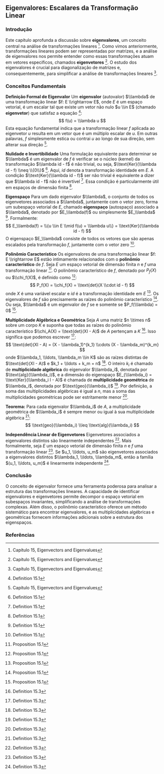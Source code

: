## Eigenvalores: Escalares da Transformação Linear

### Introdução
Este capítulo aprofunda a discussão sobre **eigenvalores**, um conceito central na análise de transformações lineares [^1]. Como vimos anteriormente, transformações lineares podem ser representadas por matrizes, e a análise de eigenvalores nos permite entender como essas transformações atuam em vetores específicos, chamados **eigenvetores** [^1]. O estudo dos eigenvalores é crucial para diagonalização de matrizes e, consequentemente, para simplificar a análise de transformações lineares [^1].

### Conceitos Fundamentais

**Definição Formal de Eigenvalor**
Um **eigenvalor** (autovalor) $\\lambda$ de uma transformação linear $f: E \\rightarrow E$, onde $E$ é um espaço vetorial, é um escalar tal que existe um vetor não nulo $u \\in E$ (chamado **eigenvetor**) que satisfaz a equação [^2]:
$$ f(u) = \\lambda u $$
Esta equação fundamental indica que a transformação linear $f$ aplicada ao eigenvetor $u$ resulta em um vetor que é um múltiplo escalar de $u$. Em outras palavras, $f$ simplesmente estica ou contrai $u$ ao longo de sua direção, sem alterar sua direção [^1].

**Nulidade e Invertibilidade**
Uma formulação equivalente para determinar se $\\lambda$ é um eigenvalor de $f$ é verificar se o núcleo (kernel) da transformação $\\lambda id - f$ é não trivial, ou seja, $\\text{Ker}(\\lambda id - f) \\neq \\{0\\}$ [^2]. Aqui, $id$ denota a transformação identidade em $E$. A condição $\\text{Ker}(\\lambda id - f)$ ser não trivial é equivalente a dizer que $\\lambda id - f$ não é invertível [^2]. Essa condição é particularmente útil em espaços de dimensão finita [^2].

**Eigenspaço**
Para um dado eigenvalor $\\lambda$, o conjunto de todos os eigenvetores associados a $\\lambda$, juntamente com o vetor zero, forma um subespaço vetorial de $E$, chamado **eigenspaço** (autospaço) associado a $\\lambda$, denotado por $E_\\lambda(f)$ ou simplesmente $E_\\lambda$ [^2]. Formalmente:
$$ E_\\lambda(f) = \\{u \\in E \\mid f(u) = \\lambda u\\} = \\text{Ker}(\\lambda id - f) $$
O eigenspaço $E_\\lambda$ consiste de todos os vetores que são apenas escalados pela transformação $f$, juntamente com o vetor zero [^2].

**Polinômio Característico**
Os eigenvalores de uma transformação linear $f: E \\rightarrow E$ estão intimamente relacionados com o **polinômio característico** de $f$. Seja $E$ um espaço vetorial de dimensão finita $n$ e $f$ uma transformação linear [^3]. O polinômio característico de $f$, denotado por $P_f(X)$ ou $\\chi_f(X)$, é definido como [^3]:
$$ P_f(X) = \\chi_f(X) = \\text{det}(X \\cdot id - f) $$
onde $X$ é uma variável escalar e $id$ é a transformação identidade em $E$ [^3]. Os eigenvalores de $f$ são precisamente as raízes do polinômio característico [^3]. Ou seja, $\\lambda$ é um eigenvalor de $f$ se e somente se $P_f(\\lambda) = 0$ [^3].

**Multiplicidade Algébrica e Geométrica**
Seja $A$ uma matriz $n \\times n$ sobre um corpo $K$ e suponha que todas as raízes do polinômio característico $\\chi_A(X) = \\text{det}(XI - A)$ de $A$ pertençam a $K$ [^7]. Isso significa que podemos escrever [^7]:
$$ \\text{det}(XI - A) = (X - \\lambda_1)^{k_1} \\cdots (X - \\lambda_m)^{k_m} $$
onde $\\lambda_1, \\ldots, \\lambda_m \\in K$ são as raízes distintas de $\\text{det}(XI - A)$ e $k_1 + \\ldots + k_m = n$ [^7]. O inteiro $k_i$ é chamado de **multiplicidade algébrica** do eigenvalor $\\lambda_i$, denotada por $\\text{alg}(\\lambda_i)$, e a dimensão do eigenspaço $E_{\\lambda_i} = \\text{Ker}(\\lambda_i I - A)$ é chamada de **multiplicidade geométrica** de $\\lambda_i$, denotada por $\\text{geo}(\\lambda_i)$ [^7].
Por definição, a soma das multiplicidades algébricas é igual a $n$, mas a soma das multiplicidades geométricas pode ser estritamente menor [^7].

**Teorema:** Para cada eigenvalor $\\lambda_i$ de $A$, a multiplicidade geométrica de $\\lambda_i$ é sempre menor ou igual à sua multiplicidade algébrica [^7]:
$$ \\text{geo}(\\lambda_i) \\leq \\text{alg}(\\lambda_i) $$

**Independência Linear de Eigenvetores**
Eigenvetores associados a eigenvalores distintos são linearmente independentes [^7]. Mais formalmente, seja $E$ um espaço vetorial de dimensão finita $n$ e $f$ uma transformação linear [^7]. Se $u_1, \\ldots, u_m$ são eigenvetores associados a eigenvalores distintos $\\lambda_1, \\ldots, \\lambda_m$, então a família $(u_1, \\ldots, u_m)$ é linearmente independente [^7].

### Conclusão

O conceito de eigenvalor fornece uma ferramenta poderosa para analisar a estrutura das transformações lineares. A capacidade de identificar eigenvalores e eigenvetores permite decompor o espaço vetorial em subespaços invariantes, simplificando a análise de transformações complexas. Além disso, o polinômio característico oferece um método sistemático para encontrar eigenvalores, e as multiplicidades algébricas e geométricas fornecem informações adicionais sobre a estrutura dos eigenspaços.

### Referências
[^1]: Capítulo 15, Eigenvectors and Eigenvalues
[^2]: Definition 15.1
[^3]: Proposition 15.1
[^7]: Definition 15.3
<!-- END -->
